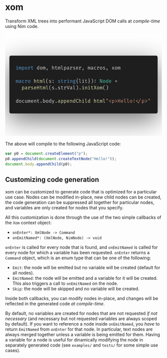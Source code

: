 # xom

Transform XML trees into performant JavaScript DOM calls at *compile-time*
using Nim code.

![hello.nim](examples/hello/hello.png)

The above will compile to the following JavaScript code:

```javascript
var p0 = document.createElement("p");
p0.appendChild(document.createTextNode("Hello!"));
document.body.appendChild(p0);
```

## Customizing code generation

xom can be customized to generate code that is optimized for a particular use
case.
Nodes can be modified in-place, new child nodes can be created, the code
generation can be suppressed all together for particular nodes, and variables
are only created for nodes that you specify.

All this customization is done through the use of the two simple callbacks of
the `Xom` context object:
- `onEnter*: XmlNode -> Command`
- `onEmitNamed*: (XmlNode, NimNode) -> void`

`onEnter` is called for every node that is found, and `onEmitNamed` is
called for every node for which a variable has been requested.
`onEnter` returns a `Command` object, which is an enum type that can be one of
the following:
- `Emit`: the node will be emitted but no variable will be created (default for
  all nodes).
- `EmitNamed`: the node will be emitted and a variable for it will be
  created. This also triggers a call to `onEmitNamed` on the node.
- `Skip`: the node will be skipped and no variable will be created.

Inside both callbacks, you can modify nodes in-place, and changes will be
reflected in the generated code *at compile-time*.

By default, no variables are created for nodes that are not requested *if not
necessary* (and necessary but not requested variables are always scoped by
default).
If you want to reference a node inside `onEmitNamed`, you *have* to return
`EmitNamed` from `onEnter` for that node.
In particular, text nodes are always merged together unless a variable is
being emitted for them.
Having a variable for a node is useful for dinamically modifying the node in
separately generated code (see `examples/` and `tests/` for some simple use
cases).
